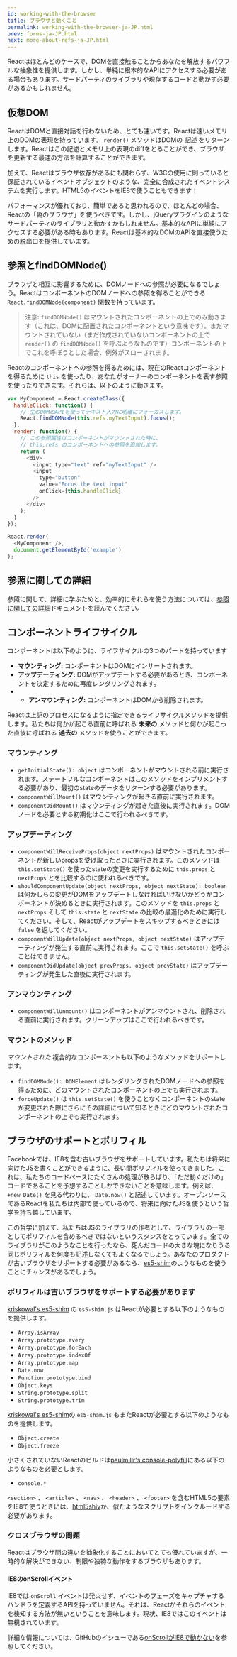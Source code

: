 ```yaml
---
id: working-with-the-browser
title: ブラウザと動くこと
permalink: working-with-the-browser-ja-JP.html
prev: forms-ja-JP.html
next: more-about-refs-ja-JP.html
---
```


Reactはほとんどのケースで、DOMを直接触ることからあなたを解放するパワフルな抽象性を提供します。しかし、単純に根本的なAPIにアクセスする必要がある場合もあります。サードパーティのライブラリや現存するコードと動かす必要があるかもしれません。

## 仮想DOM

ReactはDOMと直接対話を行わないため、とても速いです。Reactは速いメモリ上のDOMの表現を持っています。 `render()` メソッドはDOMの *記述* をリターンします。Reactはこの記述とメモリ上の表現のdiffをとることができ、ブラウザを更新する最速の方法を計算することができます。

加えて、Reactはブラウザ依存があるにも関わらず、W3Cの使用に則っていると保証されているイベントオブジェクトのような、完全に合成されたイベントシステムを実行します。HTML5のイベントをIE8で使うこともできます！

パフォーマンスが優れており、簡単であると思われるので、ほとんどの場合、Reactの「偽のブラウザ」を使うべきです。しかし、jQueryプラグインのようなサードパーティのライブラリと動かすかもしれません。基本的なAPIに単純にアクセスする必要がある時もあります。Reactは基本的なDOMのAPIを直接使うための脱出口を提供しています。

## 参照とfindDOMNode()

ブラウザと相互に影響するために、DOMノードへの参照が必要になるでしょう。ReactはコンポーネントのDOMノードへの参照を得ることができる `React.findDOMNode(component)` 関数を持っています。

> 注意:
> `findDOMNode()` はマウントされたコンポーネントの上でのみ動きます（これは、DOMに配置されたコンポーネントという意味です）。まだマウントされていない（まだ作成されていないコンポーネントの上で `render()` の `findDOMNode()` を呼ぶようなものです）コンポーネントの上でこれを呼ぼうとした場合、例外がスローされます。

Reactのコンポーネントへの参照を得るためには、現在のReactコンポーネントを得るために `this` を使ったり、あなたがオーナーのコンポーネントを表す参照を使ったりできます。それらは、以下のように動きます。

```javascript
var MyComponent = React.createClass({
  handleClick: function() {
    // 生のDOMのAPIを使ってテキスト入力に明確にフォーカスします。
    React.findDOMNode(this.refs.myTextInput).focus();
  },
  render: function() {
    // この参照属性はコンポーネントがマウントされた時に、 
    // this.refs のコンポーネントへの参照を追加します。
    return (
      <div>
        <input type="text" ref="myTextInput" />
        <input
          type="button"
          value="Focus the text input"
          onClick={this.handleClick}
        />
      </div>
    );
  }
});

React.render(
  <MyComponent />,
  document.getElementById('example')
);
```


## 参照に関しての詳細

参照に関して、詳細に学ぶためと、効率的にそれらを使う方法については、[参照に関しての詳細](/react/docs/more-about-refs.html)ドキュメントを読んでください。


## コンポーネントライフサイクル

コンポーネントは以下のように、ライフサイクルの3つのパートを持っています

* **マウンティング:** コンポーネントはDOMにインサートされます。
* **アップデーティング:** DOMがアップデートする必要があるとき、コンポーネントを決定するために再度レンダリングされます。
* * **アンマウンティング:** コンポーネントはDOMから削除されます。

Reactは上記のプロセスになるように指定できるライフサイクルメソッドを提供します。私たちは何かが起こる直前に呼ばれる **未来の** メソッドと何かが起こった直後に呼ばれる **過去の** メソッドを使うことができます。

### マウンティング

* `getInitialState(): object` はコンポーネントがマウントされる前に実行されます。ステートフルなコンポーネントはこのメソッドをインプリメントする必要があり、最初のstateのデータをリターンする必要があります。
* `componentWillMount()` はマウンティングが起きる直前に実行されます。
* `componentDidMount()` はマウンティングが起きた直後に実行されます。DOMノードを必要とする初期化はここで行われるべきです。

### アップデーティング

* `componentWillReceiveProps(object nextProps)` はマウントされたコンポーネントが新しいpropsを受け取ったときに実行されます。このメソッドは `this.setState()` を使ったstateの変更を実行するために `this.props` と `nextProps` とを比較するのに使われるべきです。
* `shouldComponentUpdate(object nextProps, object nextState): boolean` は何かしらの変更がDOMをアップデートしなければいけないかどうかコンポーネントが決めるときに実行されます。このメソッドを `this.props` と `nextProps` そして `this.state` と `nextState` の比較の最適化のために実行してください。そして、Reactがアップデートをスキップするべきときには `false` を返してください。
* `componentWillUpdate(object nextProps, object nextState)` はアップデーティングが発生する直前に実行されます。ここで `this.setState()` を呼ぶことはできません。
* `componentDidUpdate(object prevProps, object prevState)` はアップデーティングが発生した直後に実行されます。

### アンマウンティング

* `componentWillUnmount()` はコンポーネントがアンマウントされ、削除される直前に実行されます。クリーンアップはここで行われるべきです。

### マウントのメソッド

_マウントされた_ 複合的なコンポーネントも以下のようなメソッドをサポートします。

* `findDOMNode(): DOMElement` はレンダリングされたDOMノードへの参照を得るために、どのマウントされたコンポーネントの上でも実行されます。
* `forceUpdate()` は `this.setState()` を使うことなくコンポーネントのstateが変更された際にさらにその詳細について知るときにどのマウントされたコンポーネントの上でも実行されます。

## ブラウザのサポートとポリフィル

Facebookでは、IE8を含む古いブラウザをサポートしています。私たちは将来に向けたJSを書くことができるように、長い間ポリフィルを使ってきました。これは、私たちのコードベースにたくさんの処理が散らばり、「ただ動くだけの」コードであることを予想することしかできないことを意味します。例えば、 `+new Date()` を見る代わりに、  `Date.now()` と記述しています。オープンソースであるReactを私たちは内部で使っているので、将来に向けたJSを使うという哲学を持ち越しています。

この哲学に加えて、私たちはJSのライブラリの作者として、ライブラリの一部としてポリフィルを含めるべきではないというスタンスをとっています。全てのライブラリがこのようなことを行ったなら、死んだコードの大きな塊になりうる同じポリフィルを何度も記述しなくてもよくなるでしょう。あなたのプロダクトが古いブラウザをサポートする必要があるなら、[es5-shim](https://github.com/es-shims/es5-shim)のようなものを使うことにチャンスがあるでしょう。

### ポリフィルは古いブラウザをサポートする必要があります

[kriskowal's es5-shim](https://github.com/es-shims/es5-shim) の `es5-shim.js` はReactが必要とする以下のようなものを提供します。

* `Array.isArray`
* `Array.prototype.every`
* `Array.prototype.forEach`
* `Array.prototype.indexOf`
* `Array.prototype.map`
* `Date.now`
* `Function.prototype.bind`
* `Object.keys`
* `String.prototype.split`
* `String.prototype.trim`

[kriskowal's es5-shim](https://github.com/es-shims/es5-shim)の `es5-sham.js` もまたReactが必要とする以下のようなものを提供します。

* `Object.create`
* `Object.freeze`

小さくされていないReactのビルドは[paulmillr's console-polyfill](https://github.com/paulmillr/console-polyfill)にある以下のようなものを必要とします。

* `console.*`

`<section>` 、 `<article>` 、 `<nav>` 、 `<header>` 、 `<footer>` を含むHTML5の要素をIE8で使うときには、[html5shiv](https://github.com/aFarkas/html5shiv)か、似たようなスクリプトをインクルードする必要があります。

### クロスブラウザの問題

Reactはブラウザ間の違いを抽象化することにおいてとても優れていますが、一時的な解決ができない、制限や独特な動作をするブラウザもあります。

#### IE8のonScrollイベント

IE8では `onScroll` イベントは発火せず、イベントのフェーズをキャプチャするハンドラを定義するAPIを持っていません。それは、Reactがそれらのイベントを検知する方法が無いということを意味します。現状、IE8ではこのイベントは無視されています。

詳細な情報については、GitHubのイシューである[onScrollがIE8で動かない](https://github.com/facebook/react/issues/631)を参照してください。

